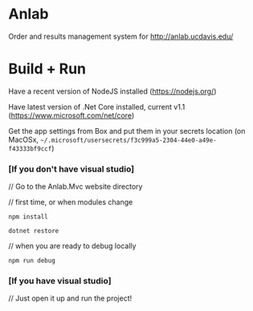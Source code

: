 # Anlab

Order and results management system for http://anlab.ucdavis.edu/

# Build + Run

Have a recent version of NodeJS installed (https://nodejs.org/)

Have latest version of .Net Core installed, current v1.1 (https://www.microsoft.com/net/core)

Get the app settings from Box and put them in your secrets location (on MacOSx, `~/.microsoft/usersecrets/f3c999a5-2304-44e0-a49e-f43333bf9ccf`)

### [If you don't have visual studio]
// Go to the Anlab.Mvc website directory 

// first time, or when modules change

`npm install`

`dotnet restore`

// when you are ready to debug locally

`npm run debug`

### [If you have visual studio]
// Just open it up and run the project!
